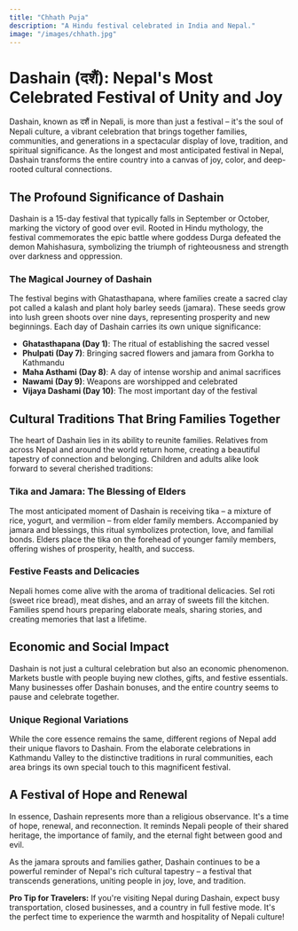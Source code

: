 ```yaml
---
title: "Chhath Puja"
description: "A Hindu festival celebrated in India and Nepal."
image: "/images/chhath.jpg"
---
```


# Dashain (दशैं): Nepal's Most Celebrated Festival of Unity and Joy

Dashain, known as दशैं in Nepali, is more than just a festival – it's the soul of Nepali culture, a vibrant celebration that brings together families, communities, and generations in a spectacular display of love, tradition, and spiritual significance. As the longest and most anticipated festival in Nepal, Dashain transforms the entire country into a canvas of joy, color, and deep-rooted cultural connections.

## The Profound Significance of Dashain

Dashain is a 15-day festival that typically falls in September or October, marking the victory of good over evil. Rooted in Hindu mythology, the festival commemorates the epic battle where goddess Durga defeated the demon Mahishasura, symbolizing the triumph of righteousness and strength over darkness and oppression.

### The Magical Journey of Dashain

The festival begins with Ghatasthapana, where families create a sacred clay pot called a kalash and plant holy barley seeds (jamara). These seeds grow into lush green shoots over nine days, representing prosperity and new beginnings. Each day of Dashain carries its own unique significance:

- **Ghatasthapana (Day 1)**: The ritual of establishing the sacred vessel
- **Phulpati (Day 7)**: Bringing sacred flowers and jamara from Gorkha to Kathmandu
- **Maha Asthami (Day 8)**: A day of intense worship and animal sacrifices
- **Nawami (Day 9)**: Weapons are worshipped and celebrated
- **Vijaya Dashami (Day 10)**: The most important day of the festival

## Cultural Traditions That Bring Families Together

The heart of Dashain lies in its ability to reunite families. Relatives from across Nepal and around the world return home, creating a beautiful tapestry of connection and belonging. Children and adults alike look forward to several cherished traditions:

### Tika and Jamara: The Blessing of Elders

The most anticipated moment of Dashain is receiving tika – a mixture of rice, yogurt, and vermilion – from elder family members. Accompanied by jamara and blessings, this ritual symbolizes protection, love, and familial bonds. Elders place the tika on the forehead of younger family members, offering wishes of prosperity, health, and success.

### Festive Feasts and Delicacies

Nepali homes come alive with the aroma of traditional delicacies. Sel roti (sweet rice bread), meat dishes, and an array of sweets fill the kitchen. Families spend hours preparing elaborate meals, sharing stories, and creating memories that last a lifetime.

## Economic and Social Impact

Dashain is not just a cultural celebration but also an economic phenomenon. Markets bustle with people buying new clothes, gifts, and festive essentials. Many businesses offer Dashain bonuses, and the entire country seems to pause and celebrate together.

### Unique Regional Variations

While the core essence remains the same, different regions of Nepal add their unique flavors to Dashain. From the elaborate celebrations in Kathmandu Valley to the distinctive traditions in rural communities, each area brings its own special touch to this magnificent festival.

## A Festival of Hope and Renewal

In essence, Dashain represents more than a religious observance. It's a time of hope, renewal, and reconnection. It reminds Nepali people of their shared heritage, the importance of family, and the eternal fight between good and evil.

As the jamara sprouts and families gather, Dashain continues to be a powerful reminder of Nepal's rich cultural tapestry – a festival that transcends generations, uniting people in joy, love, and tradition.

**Pro Tip for Travelers:** If you're visiting Nepal during Dashain, expect busy transportation, closed businesses, and a country in full festive mode. It's the perfect time to experience the warmth and hospitality of Nepali culture!